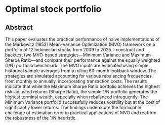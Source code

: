 # Optimal stock portfolio

## Abstract

This paper evaluates the practical performance of naive implementations of the Markowitz (1952) Mean-Variance Optimization (MVO) framework on a portfolio of 12 Indonesian stocks from 2009 to 2025. I construct and backtest two MVO-based strategies—Minimum Variance and Maximum Sharpe Ratio—and compare their performance against the equally weighted (1/N) portfolio benchmark. The MVO inputs are estimated using simple historical sample averages from a rolling 60-month lookback window. The strategies are simulated accounting for various rebalancing frequencies from monthly to annually, incorporating transaction costs. The results indicate that while the Maximum Sharpe Ratio portfolio achieves the highest risk-adjusted returns (Sharpe Ratio), the simple 1/N portfolio generates the highest terminal wealth, especially when rebalanced infrequently. The Minimum Variance portfolio successfully reduces volatility but at the cost of significantly lower returns. The findings underscore the formidable challenge of estimation error in practical applications of MVO and reaffirm the robustness of the 1/N heuristic.
